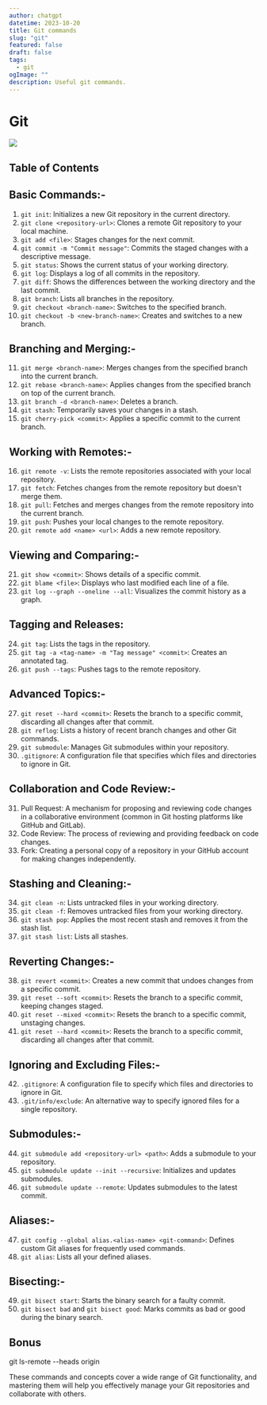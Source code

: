 ```yaml
---
author: chatgpt
datetime: 2023-10-20
title: Git commands
slug: "git"
featured: false
draft: false
tags:
  - git
ogImage: ""
description: Useful git commands.
---
```

# Git

<img src="https://acltc-blog-pics.s3.amazonaws.com/uploads/blog_pic/blog_pic/69/1color-darkbg_2x.png" />

## Table of Contents

## Basic Commands:-

1. `git init`: Initializes a new Git repository in the current directory.
2. `git clone <repository-url>`: Clones a remote Git repository to your local machine.
3. `git add <file>`: Stages changes for the next commit.
4. `git commit -m "Commit message"`: Commits the staged changes with a descriptive message.
5. `git status`: Shows the current status of your working directory.
6. `git log`: Displays a log of all commits in the repository.
7. `git diff`: Shows the differences between the working directory and the last commit.
8. `git branch`: Lists all branches in the repository.
9. `git checkout <branch-name>`: Switches to the specified branch.
10. `git checkout -b <new-branch-name>`: Creates and switches to a new branch.

## Branching and Merging:-

11. `git merge <branch-name>`: Merges changes from the specified branch into the current branch.
12. `git rebase <branch-name>`: Applies changes from the specified branch on top of the current branch.
13. `git branch -d <branch-name>`: Deletes a branch.
14. `git stash`: Temporarily saves your changes in a stash.
15. `git cherry-pick <commit>`: Applies a specific commit to the current branch.

## Working with Remotes:-

16. `git remote -v`: Lists the remote repositories associated with your local repository.
17. `git fetch`: Fetches changes from the remote repository but doesn't merge them.
18. `git pull`: Fetches and merges changes from the remote repository into the current branch.
19. `git push`: Pushes your local changes to the remote repository.
20. `git remote add <name> <url>`: Adds a new remote repository.

## Viewing and Comparing:-

21. `git show <commit>`: Shows details of a specific commit.
22. `git blame <file>`: Displays who last modified each line of a file.
23. `git log --graph --oneline --all`: Visualizes the commit history as a graph.

## Tagging and Releases:

24. `git tag`: Lists the tags in the repository.
25. `git tag -a <tag-name> -m "Tag message" <commit>`: Creates an annotated tag.
26. `git push --tags`: Pushes tags to the remote repository.

## Advanced Topics:-

27. `git reset --hard <commit>`: Resets the branch to a specific commit, discarding all changes after that commit.
28. `git reflog`: Lists a history of recent branch changes and other Git commands.
29. `git submodule`: Manages Git submodules within your repository.
30. `.gitignore`: A configuration file that specifies which files and directories to ignore in Git.

## Collaboration and Code Review:-

31. Pull Request: A mechanism for proposing and reviewing code changes in a collaborative environment (common in Git hosting platforms like GitHub and GitLab).
32. Code Review: The process of reviewing and providing feedback on code changes.
33. Fork: Creating a personal copy of a repository in your GitHub account for making changes independently.

## Stashing and Cleaning:-

34. `git clean -n`: Lists untracked files in your working directory.
35. `git clean -f`: Removes untracked files from your working directory.
36. `git stash pop`: Applies the most recent stash and removes it from the stash list.
37. `git stash list`: Lists all stashes.

## Reverting Changes:-

38. `git revert <commit>`: Creates a new commit that undoes changes from a specific commit.
39. `git reset --soft <commit>`: Resets the branch to a specific commit, keeping changes staged.
40. `git reset --mixed <commit>`: Resets the branch to a specific commit, unstaging changes.
41. `git reset --hard <commit>`: Resets the branch to a specific commit, discarding all changes after that commit.

## Ignoring and Excluding Files:-

42. `.gitignore`: A configuration file to specify which files and directories to ignore in Git.
43. `.git/info/exclude`: An alternative way to specify ignored files for a single repository.

## Submodules:-

44. `git submodule add <repository-url> <path>`: Adds a submodule to your repository.
45. `git submodule update --init --recursive`: Initializes and updates submodules.
46. `git submodule update --remote`: Updates submodules to the latest commit.

## Aliases:-

47. `git config --global alias.<alias-name> <git-command>`: Defines custom Git aliases for frequently used commands.
48. `git alias`: Lists all your defined aliases.

## Bisecting:-

49. `git bisect start`: Starts the binary search for a faulty commit.
50. `git bisect bad` and `git bisect good`: Marks commits as bad or good during the binary search.

## Bonus
git ls-remote --heads origin  

These commands and concepts cover a wide range of Git functionality, and mastering them will help you effectively manage your Git repositories and collaborate with others.

